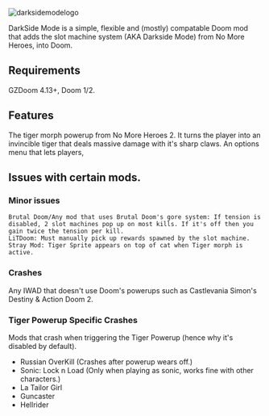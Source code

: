 ![darksidemodelogo](https://github.com/user-attachments/assets/7f918bee-c1d5-45e5-b359-dd3196775842)


DarkSide Mode is a simple, flexible and (mostly) compatable Doom mod that adds the slot machine system (AKA Darkside Mode) from No More Heroes, into Doom.


## Requirements
  GZDoom 4.13+,
  Doom 1/2.
## Features
  The tiger morph powerup from No More Heroes 2. It turns the player into an invincible tiger that deals massive damage with it's sharp claws.
  An options menu that lets players,
## Issues with certain mods.
  ### Minor issues
    Brutal Doom/Any mod that uses Brutal Doom's gore system: If tension is disabled, 2 slot machines pop up on most kills. If it's off then you gain twice the tension per kill.
    LiTDoom: Must manually pick up rewards spawned by the slot machine.
    Stray Mod: Tiger Sprite appears on top of cat when Tiger morph is active.
  
  ### Crashes
  Any IWAD that doesn't use Doom's powerups such as Castlevania Simon's Destiny & Action Doom 2.
  ### Tiger Powerup Specific Crashes
  Mods that crash when triggering the Tiger Powerup (hence why it's disabled by default).
   * Russian OverKill (Crashes after powerup wears off.)
   * Sonic: Lock n Load (Only when playing as sonic, works fine with other characters.)
   * La Tailor Girl 
   * Guncaster
   * Hellrider
    

